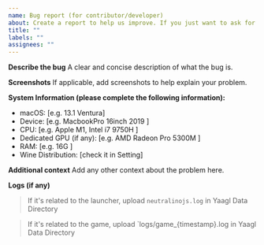 ```yaml
---
name: Bug report (for contributor/developer)
about: Create a report to help us improve. If you just want to ask for support, !!!please go to our Discord server instead!!
title: ""
labels: ""
assignees: ""
---
```


**Describe the bug**
A clear and concise description of what the bug is.

**Screenshots**
If applicable, add screenshots to help explain your problem.

**System Information (please complete the following information):**

- macOS: [e.g. 13.1 Ventura]
- Device: [e.g. MacbookPro 16inch 2019 ]
- CPU: [e.g. Apple M1, Intel i7 9750H ]
- Dedicated GPU (if any): [e.g. AMD Radeon Pro 5300M ]
- RAM: [e.g. 16G ]
- Wine Distribution: [check it in Setting]

**Additional context**
Add any other context about the problem here.

**Logs (if any)**

> If it's related to the launcher, upload `neutralinojs.log` in Yaagl Data Directory

> If it's related to the game, upload `logs/game\_{timestamp}.log in Yaagl Data Directory
